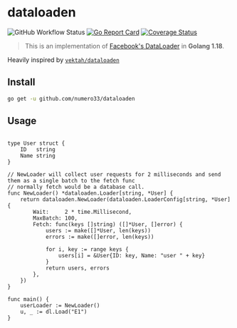 # dataloaden
![GitHub Workflow Status](https://img.shields.io/github/workflow/status/numero33/dataloaden/Test)
[![Go Report Card](https://goreportcard.com/badge/github.com/numero33/dataloaden)](https://goreportcard.com/report/github.com/numero33/dataloaden)
[![Coverage Status](https://coveralls.io/repos/github/numero33/dataloaden/badge.svg)](https://coveralls.io/github/numero33/dataloaden)

> This is an implementation of [Facebook's DataLoader](https://github.com/facebook/dataloader) in **Golang 1.18**.

Heavily inspired by [`vektah/dataloaden`](https://github.com/vektah/dataloaden)

## Install

```bash
go get -u github.com/numero33/dataloaden
```

## Usage

```golang

type User struct {
	ID   string
	Name string
}

// NewLoader will collect user requests for 2 milliseconds and send them as a single batch to the fetch func
// normally fetch would be a database call.
func NewLoader() *dataloaden.Loader[string, *User] {
	return dataloaden.NewLoader(dataloaden.LoaderConfig[string, *User]{
		Wait:     2 * time.Millisecond,
		MaxBatch: 100,
		Fetch: func(keys []string) ([]*User, []error) {
			users := make([]*User, len(keys))
			errors := make([]error, len(keys))

			for i, key := range keys {
				users[i] = &User{ID: key, Name: "user " + key}
			}
			return users, errors
		},
	})
}

func main() {
    userLoader := NewLoader()
    u, _ := dl.Load("E1")
}


```